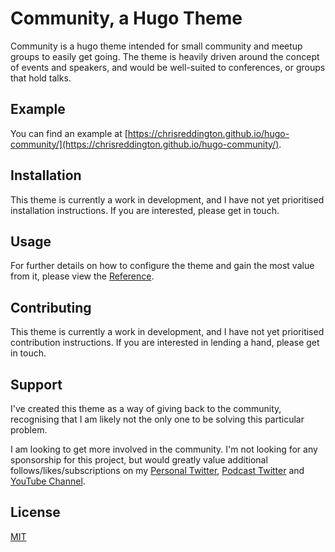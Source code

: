 # Community, a Hugo Theme

Community is a hugo theme intended for small community and meetup groups to easily get going. The theme is heavily driven around the concept of events and speakers, and would be well-suited to conferences, or groups that hold talks.

## Example

You can find an example at [https://chrisreddington.github.io/hugo-community/](https://chrisreddington.github.io/hugo-community/).

## Installation

This theme is currently a work in development, and I have not yet prioritised installation instructions. If you are interested, please get in touch.

## Usage
For further details on how to configure the theme and gain the most value from it, please view the [Reference](REFERENCE.md).

## Contributing

This theme is currently a work in development, and I have not yet prioritised contribution instructions. If you are interested in lending a hand, please get in touch.

## Support

I've created this theme as a way of giving back to the community, recognising that I am likely not the only one to be solving this particular problem.

I am looking to get more involved in the community. I'm not looking for any sponsorship for this project, but would greatly value additional follows/likes/subscriptions on my [Personal Twitter](https://twitter.com/reddobowen), [Podcast Twitter](https://twitter.com/cloudwithchris) and [YouTube Channel](https://www.youtube.com/c/CloudWithChris).



## License
[MIT](./LICENSE)
